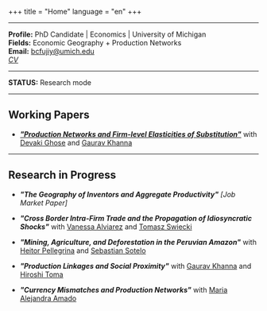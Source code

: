 
+++
title = "Home"
language = "en"
+++

---

**Profile:** PhD Candidate | Economics | University of Michigan \
**Fields:** Economic Geography + Production Networks \
**Email:** bcfujiy@umich.edu \
[*CV*](https://www.dropbox.com/s/56c12rbcmbr0ae1/CV_BCF_11.17.2021.pdf?dl=0)

---

**STATUS:** Research mode

---

## Working Papers

* [***"Production Networks and Firm-level Elasticities of Substitution"***](https://www.imf.org/-/media/Files/Conferences/2021/arc-2021/session-4-ghose-et-al.ashx) with [Devaki Ghose](https://sites.google.com/view/devakighose/home) and [Gaurav Khanna](https://www.econgaurav.com/)

---

## Research in Progress

* ***"The Geography of Inventors and Aggregate Productivity"*** *[Job Market Paper]*

* ***"Cross Border Intra-Firm Trade and the Propagation of Idiosyncratic Shocks"*** with [Vanessa Alviarez](http://www.vanessaalviarezubc.com/) and [Tomasz Swiecki](https://sites.google.com/site/tomaszswiecki/)

* ***"Mining, Agriculture, and Deforestation in the Peruvian Amazon"*** with [Heitor Pellegrina](https://sites.google.com/site/heitorpellegrina/) and [Sebastian Sotelo](http://www-personal.umich.edu/~ssotelo/)

* ***"Production Linkages and Social Proximity"*** with [Gaurav Khanna](https://www.econgaurav.com/) and [Hiroshi Toma](https://lsa.umich.edu/econ/people/phd-students/htoma.html)

* ***"Currency Mismatches and Production Networks"*** with [Maria Alejandra Amado](https://www.mariaamado.com/)

